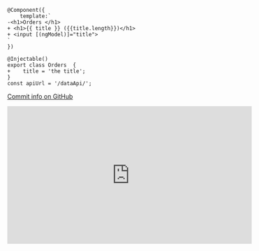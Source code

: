 ﻿


```csdiff
@Component({
    template:`
-<h1>Orders </h1>
+ <h1>{{ title }} ({{title.length}})</h1>
+ <input [(ngModel)]="title">
`
})
  
@Injectable()
export class Orders  {
+    title = 'the title';
}
const apiUrl = '/dataApi/'; 
```
[Commit info on GitHub](https://github.com/FireflyMigration/ENV.Web/commit/4ba0b29708d42adddb8358eee772b1d8c44ba1df?diff=unified)



<iframe width="560" height="315" src="https://www.youtube.com/embed/6Uk8Vz25z6Y?list=PL1DEQjXG2xnJOSQf2421r1S040NkvCApp" frameborder="0" allowfullscreen></iframe>
